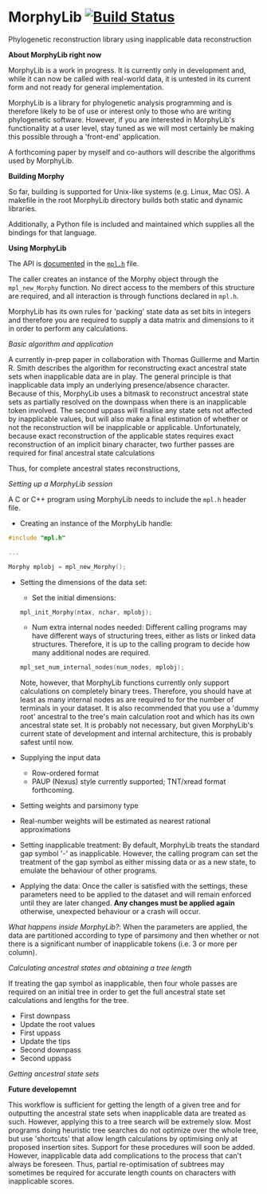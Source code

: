 # MorphyLib     [![Build Status](https://travis-ci.org/mbrazeau/MorphyLib.svg?branch=master)](https://travis-ci.org/mbrazeau/MorphyLib)
Phylogenetic reconstruction library using inapplicable data reconstruction

**About MorphyLib right now**

MorphyLib is a work in progress. It is currently only in development and, while it can now be called with real-world data, it is untested in its current form and not ready for general implementation.

MorphyLib is a library for phylogenetic analysis programming and is therefore likely to be of use or interest only to those who are writing phylogenetic software. However, if you are interested in MorphyLib's functionality at a user level, stay tuned as we will most certainly be making this possible through a 'front-end' application. 

A forthcoming paper by myself and co-authors will describe the algorithms used by MorphyLib. 

**Building Morphy**

So far, building is supported for Unix-like systems (e.g. Linux, Mac OS). A makefile in the root MorphyLib directory builds both static and dynamic libraries. 

Additionally, a Python file is included and maintained which supplies all the bindings for that language. 

**Using MorphyLib**

The API is [documented](http://htmlpreview.github.io/?https://github.com/mbrazeau/MorphyLib/blob/master/Documentation/html/mpl_8h.html) in the [`mpl.h`](https://github.com/mbrazeau/MorphyLib/blob/master/src/mpl.h) file. 

The caller creates an instance of the Morphy object through the `mpl_new_Morphy` function. No direct access to the members of this structure are required, and all interaction is through functions declared in `mpl.h`.

MorphyLib has its own rules for 'packing' state data as set bits in integers and therefore you are required to supply a data matrix and dimensions to it in order to perform any calculations.


*Basic algorithm and application*

A currently in-prep paper in collaboration with Thomas Guillerme and Martin R. Smith describes the algorithm for reconstructing exact ancestral state sets when inapplicable data are in play. The general principle is that inapplicable data imply an underlying presence/absence character. Because of this, MorphyLib uses a bitmask to reconstruct ancestral state sets as partially resolved on the downpass when there is an inapplicable token involved. The second uppass will finalise any state sets not affected by inapplicable values, but will also make a final estimation of whether or not the reconstruction will be inapplicable or applicable. Unfortunately, because exact reconstruction of the applicable states requires exact reconstruction of an implicit binary character, two further passes are required for final ancestral state calculations

Thus, for complete ancestral states reconstructions, 

*Setting up a MorphyLib session*

A C or C++ program using MorphyLib needs to include the `mpl.h` header file.

- Creating an instance of the MorphyLib handle:
```C
#include "mpl.h"

...

Morphy mplobj = mpl_new_Morphy();
```

- Setting the dimensions of the data set:
  - Set the initial dimensions:
  ```C
  mpl_init_Morphy(ntax, nchar, mplobj);
  ```
  - Num extra internal nodes needed: Different calling programs may have different ways of structuring trees, either as lists or linked data structures. Therefore, it is up to the calling program to decide how many additional nodes are required.
  
  ```C
  mpl_set_num_internal_nodes(num_nodes, mplobj);
  ```
  
  Note, however, that MorphyLib functions currently only support calculations on completely binary trees. Therefore, you should have at least as many internal nodes as are required to for the number of terminals in your dataset. It is also recommended that you use a 'dummy root' ancestral to the tree's main calculation root and which has its own ancestral state set. It is probably not necessary, but given MorphyLib's current state of development and internal architecture, this is probably safest until now.
  
- Supplying the input data
  - Row-ordered format
  - PAUP (Nexus) style currently supported; TNT/xread format forthcoming.
  
 - Setting weights and parsimony type
  - Real-number weights will be estimated as nearest rational approximations
  
 - Setting inapplicable treatment: By default, MorphyLib treats the standard gap symbol '-' as inapplicable. However, the calling program can set the treatment of the gap symbol as either missing data or as a new state, to emulate the behaviour of other programs.
  
 - Applying the data: Once the caller is satisfied with the settings, these parameters need to be applied to the dataset and will remain enforced until they are later changed. **Any changes must be applied again** otherwise, unexpected behaviour or a crash will occur.
  
 *What happens inside MorphyLib?*: When the parameters are applied, the data are partitioned according to type of parsimony and then whether or not there is a significant number of inapplicable tokens (i.e. 3 or more per column).

*Calculating ancestral states and obtaining a tree length*

If treating the gap symbol as inapplicable, then four whole passes are required on an initial tree in order to get the full ancestral state set calculations and lengths for the tree.

- First downpass
- Update the root values
- First uppass
- Update the tips
- Second downpass
- Second uppass

*Getting ancestral state sets*

**Future developemnt**

This workflow is sufficient for getting the length of a given tree and for outputting the ancestral state sets when inapplicable data are treated as such. However, applying this to a tree search will be extremely slow. Most programs doing heuristic tree searches do not optimize over the whole tree, but use 'shortcuts' that allow length calculations by optimising only at proposed insertion sites. Support for these procedures will soon be added. However, inapplicable data add complications to the process that can't always be foreseen. Thus, partial re-optimisation of subtrees may sometimes be required for accurate length counts on characters with inapplicable scores.
